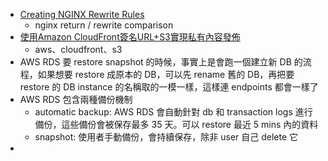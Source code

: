 - [Creating NGINX Rewrite Rules](https://www.nginx.com/blog/creating-nginx-rewrite-rules/)
    - nginx return / rewrite comparison
- [使用Amazon CloudFront簽名URL+S3實現私有內容發佈](http://mp.weixin.qq.com/s/9_o7vSwDP95d8-dGn6xqqQ)
    - aws、cloudfront、s3
- AWS RDS 要 restore snapshot 的時候，事實上是會跑一個建立新 DB 的流程，如果想要 restore 成原本的 DB，可以先 rename 舊的 DB，再把要 restore 的 DB instance 的名稱取的一模一樣，這樣連 endpoints 都會一樣了
- AWS RDS 包含兩種備份機制
    - automatic backup: AWS RDS 會自動針對 db 和 transaction logs 進行備份，這些備份會被保存最多 35 天。可以 restore 最近 5 mins 內的資料
    - snapshot: 使用者手動備份，會持續保存，除非 user 自己 delete 它
- 
